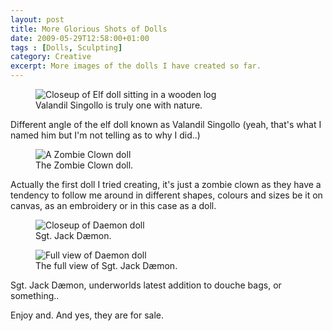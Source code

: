 ```yaml
---
layout: post
title: More Glorious Shots of Dolls
date: 2009-05-29T12:58:00+01:00
tags : [Dolls, Sculpting]
category: Creative
excerpt: More images of the dolls I have created so far.
---
```

<div>
<figure>
	<img src="../../../../assets/posts/2009/may/more-glorious-shots-of-dolls/elf-doll3.jpg" alt="Closeup of Elf doll sitting in a wooden log">
	<figcaption>Valandil Singollo is truly one with nature.</figcaption>
</figure>
</div>

Different angle of the elf doll known as Valandil Singollo (yeah, that's what I named him but I'm not telling as to why I did..)

<div>
<figure>
	<img src="../../../../assets/posts/2009/may/more-glorious-shots-of-dolls/zombie-doll.jpg" alt="A Zombie Clown doll">
	<figcaption>The Zombie Clown doll.</figcaption>
</figure>
</div>

Actually the first doll I tried creating, it's just a zombie clown as they have a tendency to follow me around in different shapes, colours and sizes be it on canvas, as an embroidery or in this case as a doll.

<div>
<figure>
	<img src="../../../../assets/posts/2009/may/more-glorious-shots-of-dolls/daemon-doll.jpg" alt="Closeup of Daemon doll">
	<figcaption>Sgt. Jack Dæmon.</figcaption>
</figure>
</div>

<div>
<figure>
	<img src="../../../../assets/posts/2009/may/more-glorious-shots-of-dolls/daemon-doll4.jpg" alt="Full view of Daemon doll">
	<figcaption>The full view of Sgt. Jack Dæmon.</figcaption>
</figure>
</div>

Sgt. Jack Dæmon, underworlds latest addition to douche bags, or something..

Enjoy and. And yes, they are for sale.